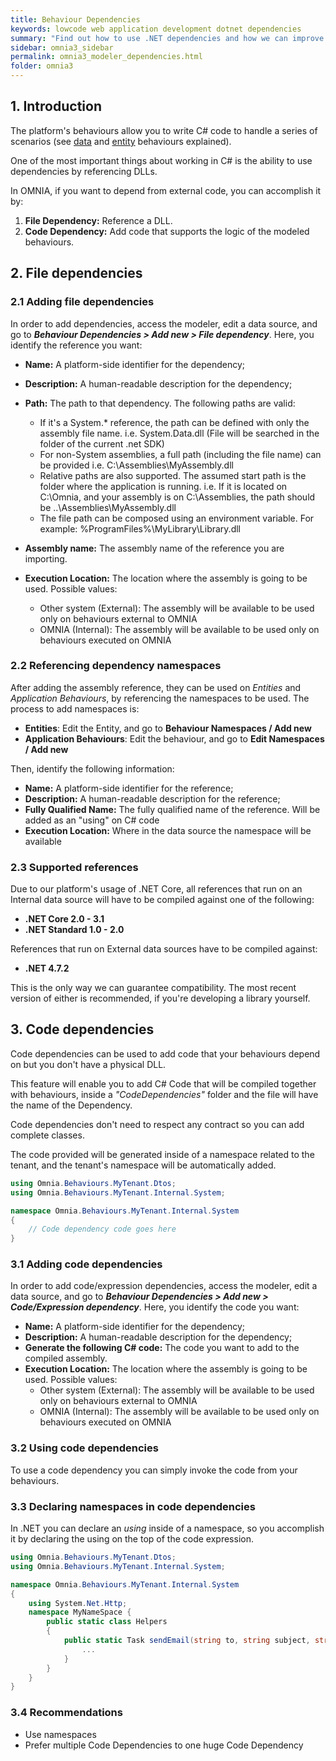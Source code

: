 ```yaml
---
title: Behaviour Dependencies
keywords: lowcode web application development dotnet dependencies
summary: "Find out how to use .NET dependencies and how we can improve your web application development experience with the OMNIA Development Platform."
sidebar: omnia3_sidebar
permalink: omnia3_modeler_dependencies.html
folder: omnia3
---
```


## 1. Introduction

The platform's behaviours allow you to write C# code to handle a series of scenarios (see [data](omnia3_modeler_datasources.html) and [entity](omnia3_modeler_behaviours.html) behaviours explained).

One of the most important things about working in C# is the ability to use dependencies by referencing DLLs.

In OMNIA, if you want to depend from external code, you can accomplish it by:

1. **File Dependency:** Reference a DLL.
2. **Code Dependency:** Add code that supports the logic of the modeled behaviours.

## 2. File dependencies

### 2.1 Adding file dependencies

In order to add dependencies, access the modeler, edit a data source, and go to **_Behaviour Dependencies > Add new > File dependency_**. Here, you identify the reference you want:

- **Name:** A platform-side identifier for the dependency;
- **Description:** A human-readable description for the dependency;
- **Path:** The path to that dependency. The following paths are valid:

  - If it's a System.\* reference, the path can be defined with only the assembly file name. i.e. System.Data.dll (File will be searched in the folder of the current .net SDK)
  - For non-System assemblies, a full path (including the file name) can be provided i.e. C:\Assemblies\MyAssembly.dll
  - Relative paths are also supported. The assumed start path is the folder where the application is running. i.e. If it is located on C:\Omnia, and your assembly is on C:\Assemblies, the path should be ..\Assemblies\MyAssembly.dll
  - The file path can be composed using an environment variable. For example: %ProgramFiles%\MyLibrary\Library.dll

- **Assembly name:** The assembly name of the reference you are importing.
- **Execution Location:** The location where the assembly is going to be used. Possible values:

  - Other system (External): The assembly will be available to be used only on behaviours external to OMNIA
  - OMNIA (Internal): The assembly will be available to be used only on behaviours executed on OMNIA

### 2.2 Referencing dependency namespaces

After adding the assembly reference, they can be used on _Entities_ and _Application Behaviours_, by referencing the namespaces to be used. The process to add namespaces is:

- **Entities**: Edit the Entity, and go to **Behaviour Namespaces / Add new**
- **Application Behaviours**: Edit the behaviour, and go to **Edit Namespaces / Add new**

Then, identify the following information:

- **Name:** A platform-side identifier for the reference;
- **Description:** A human-readable description for the reference;
- **Fully Qualified Name:** The fully qualified name of the reference. Will be added as an "using" on C# code
- **Execution Location:** Where in the data source the namespace will be available

### 2.3 Supported references

Due to our platform's usage of .NET Core, all references that run on an Internal data source will have to be compiled against one of the following:

- **.NET Core 2.0 - 3.1**
- **.NET Standard 1.0 - 2.0**

References that run on External data sources have to be compiled against:

- **.NET 4.7.2**

This is the only way we can guarantee compatibility. The most recent version of either is recommended, if you're developing a library yourself.

## 3. Code dependencies

Code dependencies can be used to add code that your behaviours depend on but you don't have a physical DLL.

This feature will enable you to add C# Code that will be compiled together with behaviours, inside a _"CodeDependencies"_ folder and the file will have the name of the Dependency.

Code dependencies don't need to respect any contract so you can add complete classes.

The code provided will be generated inside of a namespace related to the tenant, and the tenant's namespace will be automatically added.

```c#
using Omnia.Behaviours.MyTenant.Dtos;
using Omnia.Behaviours.MyTenant.Internal.System;

namespace Omnia.Behaviours.MyTenant.Internal.System
{
	// Code dependency code goes here
}
```

### 3.1 Adding code dependencies

In order to add code/expression dependencies, access the modeler, edit a data source, and go to **_Behaviour Dependencies > Add new > Code/Expression dependency_**. Here, you identify the code you want:

- **Name:** A platform-side identifier for the dependency;
- **Description:** A human-readable description for the dependency;
- **Generate the following C# code:** The code you want to add to the compiled assembly.
- **Execution Location:** The location where the assembly is going to be used. Possible values:
  - Other system (External): The assembly will be available to be used only on behaviours external to OMNIA
  - OMNIA (Internal): The assembly will be available to be used only on behaviours executed on OMNIA

### 3.2 Using code dependencies

To use a code dependency you can simply invoke the code from your behaviours.

### 3.3 Declaring namespaces in code dependencies

In .NET you can declare an _using_ inside of a namespace, so you accomplish it by declaring the using on the top of the code expression.

```csharp
using Omnia.Behaviours.MyTenant.Dtos;
using Omnia.Behaviours.MyTenant.Internal.System;

namespace Omnia.Behaviours.MyTenant.Internal.System
{
    using System.Net.Http;
    namespace MyNameSpace {
        public static class Helpers
        {
            public static Task sendEmail(string to, string subject, string message) {
                ...
            }
        }
    }
}
```

### 3.4 Recommendations

- Use namespaces
- Prefer multiple Code Dependencies to one huge Code Dependency
